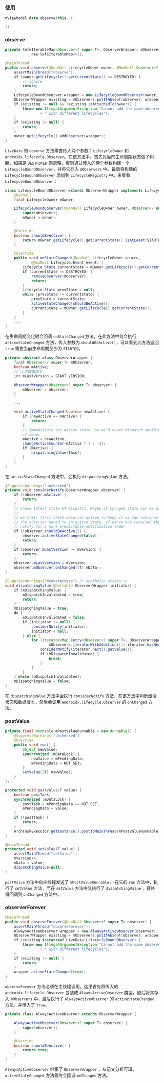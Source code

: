 ### 使用

```kotlin
mViewModel.data.observe(this, {

})
```

### observe

```java
private SafeIterableMap<Observer<? super T>, ObserverWrapper> mObservers =
            new SafeIterableMap<>();

@MainThread
public void observe(@NonNull LifecycleOwner owner, @NonNull Observer<? super T> observer) {
    assertMainThread("observe");
    if (owner.getLifecycle().getCurrentState() == DESTROYED) {
        // ignore
        return;
    }
    LifecycleBoundObserver wrapper = new LifecycleBoundObserver(owner, observer);
    ObserverWrapper existing = mObservers.putIfAbsent(observer, wrapper);
    if (existing != null && !existing.isAttachedTo(owner)) {
        throw new IllegalArgumentException("Cannot add the same observer"
                + " with different lifecycles");
    }
    if (existing != null) {
        return;
    }
    owner.getLifecycle().addObserver(wrapper);
}
```

`LiveData` 的 `observe` 方法需要传入两个参数：`LifecycleOwner` 和 `androidx.lifecycle.Observer`。在该方法中，首先对当前生命周期状态做了判断，如果是 `DESTROYED` 则忽略，否则通过传入的两个参数构建一个 `LifecycleBoundObserver`，并将它存入 `mObservers` 中。最后将构建的 `LifecycleBooundObserver` 添加到 `LifecycleRegistry` 中。来看看 `LifecycleBoundObserver`：

```java
class LifecycleBoundObserver extends ObserverWrapper implements LifecycleEventObserver {
    @NonNull
    final LifecycleOwner mOwner;

    LifecycleBoundObserver(@NonNull LifecycleOwner owner, Observer<? super T> observer) {
        super(observer);
        mOwner = owner;
    }

   	@Override
    boolean shouldBeActive() {
      	return mOwner.getLifecycle().getCurrentState().isAtLeast(STARTED);
    }

    @Override
    public void onStateChanged(@NonNull LifecycleOwner source,
            @NonNull Lifecycle.Event event) {
        Lifecycle.State currentState = mOwner.getLifecycle().getCurrentState();
        if (currentState == DESTROYED) {
            removeObserver(mObserver);
            return;
        }
        Lifecycle.State prevState = null;
        while (prevState != currentState) {
            prevState = currentState;
            activeStateChanged(shouldBeActive());
            currentState = mOwner.getLifecycle().getCurrentState();
        }
    }
  	...
}
```

在生命周期变化时会回调 `onStateChanged` 方法，在此方法中则会执行 `activeStateChanged` 方法，传入参数为 `shouldBeActive()`，可以看到此方法返回 `true` 需要当前生命周期至少为 `STARTED`。

```java
private abstract class ObserverWrapper {
    final Observer<? super T> mObserver;
    boolean mActive;
  	// 上次数据版本
    int mLastVersion = START_VERSION;

    ObserverWrapper(Observer<? super T> observer) {
        mObserver = observer;
    }

    ...

    void activeStateChanged(boolean newActive) {
        if (newActive == mActive) {
            return;
        }
        // immediately set active state, so we'd never dispatch anything to inactive
        // owner
        mActive = newActive;
        changeActiveCounter(mActive ? 1 : -1);
        if (mActive) {
            dispatchingValue(this);
        }
    }
}
```

在 `activeStateChanged` 方法中，会执行 `dispatchingValue` 方法。

```java
@SuppressWarnings("unchecked")
private void considerNotify(ObserverWrapper observer) {
    if (!observer.mActive) {
        return;
    }
    // Check latest state b4 dispatch. Maybe it changed state but we didn't get the event yet.
    //
    // we still first check observer.active to keep it as the entrance for events. So even if
    // the observer moved to an active state, if we've not received that event, we better not
    // notify for a more predictable notification order.
    if (!observer.shouldBeActive()) {
        observer.activeStateChanged(false);
        return;
    }
    if (observer.mLastVersion >= mVersion) {
        return;
    }
    observer.mLastVersion = mVersion;
    observer.mObserver.onChanged((T) mData);
}

@SuppressWarnings("WeakerAccess") /* synthetic access */
void dispatchingValue(@Nullable ObserverWrapper initiator) {
    if (mDispatchingValue) {
        mDispatchInvalidated = true;
        return;
    }
    mDispatchingValue = true;
    do {
        mDispatchInvalidated = false;
        if (initiator != null) {
            considerNotify(initiator);
            initiator = null;
        } else {
            for (Iterator<Map.Entry<Observer<? super T>, ObserverWrapper>> iterator =
                    mObservers.iteratorWithAdditions(); iterator.hasNext(); ) {
                considerNotify(iterator.next().getValue());
                if (mDispatchInvalidated) {
                    break;
                }
            }
        }
    } while (mDispatchInvalidated);
    mDispatchingValue = false;
}
```

在 `dispatchingValue` 方法中会执行 `considerNotify` 方法，在该方法中判断激活状态和数据版本，然后会调用 `androidx.lifecycle.Observer` 的 `onChanged` 方法。



### postValue

```java
private final Runnable mPostValueRunnable = new Runnable() {
    @SuppressWarnings("unchecked")
    @Override
    public void run() {
        Object newValue;
        synchronized (mDataLock) {
            newValue = mPendingData;
            mPendingData = NOT_SET;
        }
        setValue((T) newValue);
    }
};

protected void postValue(T value) {
    boolean postTask;
    synchronized (mDataLock) {
        postTask = mPendingData == NOT_SET;
        mPendingData = value;
    }
    if (!postTask) {
        return;
    }
    ArchTaskExecutor.getInstance().postToMainThread(mPostValueRunnable);
}

@MainThread
protected void setValue(T value) {
    assertMainThread("setValue");
    mVersion++;
    mData = value;
    dispatchingValue(null);
}
```

`postValue` 方法中向主线程发送了 `mPostValueRunnable`， 在它的 `run` 方法中，执行了 `setValue` 方法，而在 `setValue` 方法中又执行了 `dispatchingValue` ，最终将回调到 `onChanged` 方法中。



### observerForever

```java
@MainThread
public void observeForever(@NonNull Observer<? super T> observer) {
    assertMainThread("observeForever");
    AlwaysActiveObserver wrapper = new AlwaysActiveObserver(observer);
    ObserverWrapper existing = mObservers.putIfAbsent(observer, wrapper);
    if (existing instanceof LiveData.LifecycleBoundObserver) {
        throw new IllegalArgumentException("Cannot add the same observer"
                + " with different lifecycles");
    }
    if (existing != null) {
        return;
    }
    wrapper.activeStateChanged(true);
}
```

`observeForever` 方法必须在主线程调用。这里首先将传入的 `androidx.lifecycle.Observer` 包装成 `AlwaysActiveObserver` 类型，随后将其存入 `mObservers` 中，最后执行了 `AlwaysActiveObserver` 的 `activeStateChanged` 方法，并传入了 `true`。

```java
private class AlwaysActiveObserver extends ObserverWrapper {

    AlwaysActiveObserver(Observer<? super T> observer) {
        super(observer);
    }

    @Override
    boolean shouldBeActive() {
        return true;
    }
}
```

`AlwaysActiveObserver` 继承了 `ObserverWrapper` ，从前文分析可知，`activeStateChanged` 方法最终会回调 `onChanged` 方法。